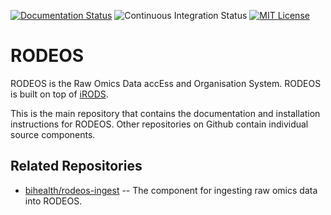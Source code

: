 [![Documentation Status](https://readthedocs.org/projects/rodeos/badge/?version=latest)](https://rodeos.readthedocs.io/en/latest/?badge=latest)
![Continuous Integration Status](https://github.com/bihealth/rodeos/workflows/sphinx-deploy/badge.svg)
[![MIT License](https://img.shields.io/badge/License-MIT-green.svg)](https://opensource.org/licenses/MIT)

# RODEOS

RODEOS is the Raw Omics Data accEss and Organisation System.
RODEOS is built on top of [iRODS](https://www.irods.org).

This is the main repository that contains the documentation and installation instructions for RODEOS.
Other repositories on Github contain individual source components.

## Related Repositories

- [bihealth/rodeos-ingest](https://github.com/bihealth/rodeos-ingest) --
  The component for ingesting raw omics data into RODEOS.
